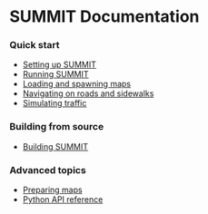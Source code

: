 <h1> SUMMIT Documentation </h1>

<h3> Quick start </h3>

  * [Setting up SUMMIT](getting_started/setting_up) 
  * [Running SUMMIT](getting_started/running) 
  * [Loading and spawning maps](tutorials/loading_and_spawning_maps)
  * [Navigating on roads and sidewalks](tutorials/using_roads_and_sidewalks)
  * [Simulating traffic](tutorials/simulating_traffic)

<h3> Building from source </h3>

  * [Building SUMMIT](getting_started/building)

<h3> Advanced topics </h3>

  * [Preparing maps](tutorials/preparing_maps)
  * [Python API reference](references/python_api)
